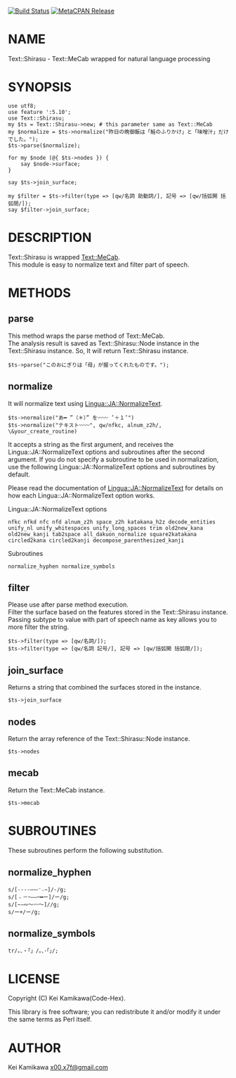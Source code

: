 [![Build Status](https://travis-ci.org/Code-Hex/Text-Shirasu.svg?branch=master)](https://travis-ci.org/Code-Hex/Text-Shirasu) [![MetaCPAN Release](https://badge.fury.io/pl/Text-Shirasu.svg)](https://metacpan.org/release/Text-Shirasu)
# NAME

Text::Shirasu - Text::MeCab wrapped for natural language processing 

# SYNOPSIS

    use utf8;
    use feature ':5.10';
    use Text::Shirasu;
    my $ts = Text::Shirasu->new; # this parameter same as Text::MeCab
    my $normalize = $ts->normalize("昨日の晩御飯は「鮭のふりかけ」と「味噌汁」だけでした。");
    $ts->parse($normalize);

    for my $node (@{ $ts->nodes }) {
        say $node->surface;
    }

    say $ts->join_surface;

    my $filter = $ts->filter(type => [qw/名詞 助動詞/], 記号 => [qw/括弧開 括弧閉/]);
    say $filter->join_surface;

# DESCRIPTION

Text::Shirasu is wrapped [Text::MeCab](https://metacpan.org/pod/Text::MeCab).  
This module is easy to normalize text and filter part of speech.

# METHODS

## parse

This method wraps the parse method of Text::MeCab.  
The analysis result is saved as Text::Shirasu::Node instance in the Text::Shirasu instance. So, It will return Text::Shirasu instance.  

    $ts->parse("このおにぎりは「母」が握ってくれたものです。");

## normalize

It will normalize text using [Lingua::JA::NormalizeText](https://metacpan.org/pod/Lingua::JA::NormalizeText).  

    $ts->normalize("あ━ ”（＊）” を〰〰 ’＋１’")
    $ts->normalize("テキスト〰〰", qw/nfkc, alnum_z2h/, \&your_create_routine)

It accepts a string as the first argument, and receives the Lingua::JA::NormalizeText options and subroutines after the second argument.
If you do not specify a subroutine to be used in normalization, use the following Lingua::JA::NormalizeText options and subroutines by default.  

Please read the documentation of [Lingua::JA::NormalizeText](https://metacpan.org/pod/Lingua::JA::NormalizeText) for details on how each Lingua::JA::NormalizeText option works.

Lingua::JA::NormalizeText options

`nfkc nfkd nfc nfd alnum_z2h space_z2h katakana_h2z decode_entities unify_nl unify_whitespaces unify_long_spaces trim old2new_kana old2new_kanji tab2space all_dakuon_normalize square2katakana circled2kana circled2kanji decompose_parenthesized_kanji`

Subroutines

`normalize_hyphen normalize_symbols`

## filter

Please use after parse method execution.   
Filter the surface based on the features stored in the Text::Shirasu instance.
Passing subtype to value with part of speech name as key allows you to more filter the string.

    $ts->filter(type => [qw/名詞/]);
    $ts->filter(type => [qw/名詞 記号/], 記号 => [qw/括弧開 括弧閉/]);

## join\_surface

Returns a string that combined the surfaces stored in the instance.

    $ts->join_surface

## nodes

Return the array reference of the Text::Shirasu::Node instance.

    $ts->nodes

## mecab

Return the Text::MeCab instance.

    $ts->mecab

# SUBROUTINES

These subroutines perform the following substitution.  

## normalize\_hyphen

    s/[˗֊‐‑‒–⁃⁻₋−]/-/g;
    s/[﹣－ｰ—―─━ー]/ー/g;
    s/[~∼∾〜〰～]//g;
    s/ー+/ー/g;

## normalize\_symbols

    tr/。、・「」/｡､･｢｣/;

# LICENSE

Copyright (C) Kei Kamikawa(Code-Hex).

This library is free software; you can redistribute it and/or modify
it under the same terms as Perl itself.

# AUTHOR

Kei Kamikawa <x00.x7f@gmail.com>
